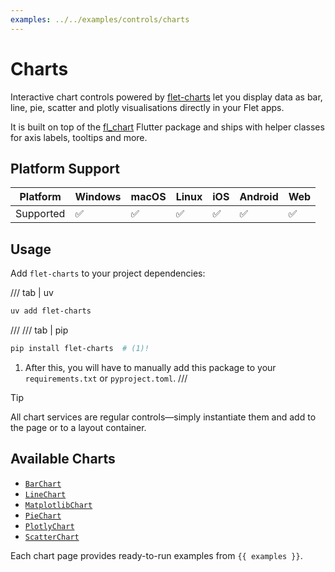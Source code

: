 ```yaml
---
examples: ../../examples/controls/charts
---
```


# Charts

Interactive chart controls powered by [flet-charts](https://pypi.org/project/flet-charts/) let you display data as bar, line, pie, scatter and plotly visualisations directly in your Flet apps.

It is built on top of the [fl_chart](https://pub.dev/packages/fl_chart) Flutter package and ships with helper classes for axis labels, tooltips and more.

## Platform Support

| Platform | Windows | macOS | Linux | iOS | Android | Web |
|----------|---------|-------|-------|-----|---------|-----|
| Supported|    ✅    |   ✅   |   ✅   |  ✅  |    ✅    |  ✅  |

## Usage

Add `flet-charts` to your project dependencies:

/// tab | uv
```bash
uv add flet-charts
```

///
/// tab | pip
```bash
pip install flet-charts  # (1)!
```

1. After this, you will have to manually add this package to your `requirements.txt` or `pyproject.toml`.
///

> [!TIP]
> All chart services are regular controls—simply instantiate them and add to the page or to a layout container.

## Available Charts

- [`BarChart`](bar_chart.md)
- [`LineChart`](line_chart.md)
- [`MatplotlibChart`](matplotlib_chart.md)
- [`PieChart`](pie_chart.md)
- [`PlotlyChart`](plotly_chart.md)
- [`ScatterChart`](scatter_chart.md)

Each chart page provides ready-to-run examples from `{{ examples }}`.
